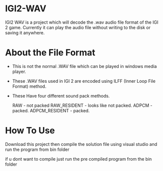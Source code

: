 # IGI2-WAV

IGI2 WAV is a project which will decode the .wav audio file format of the IGI 2 game. Currently it can play the audio file without writing to the disk or saving it anywhere.

# About the File Format

- This is not the normal .WAV file which can be played in windows media player.
- These .WAV files used in IGI 2 are encoded using ILFF (Inner Loop File Format) method.
- These Have four different sound pack methods.

  RAW - not packed
  RAW_RESIDENT - looks like not packed.
  ADPCM - packed.
  ADPCM_RESIDENT - packed.


# How To Use

Download this project then compile the solution file using visual studio and run the program from bin folder

if u dont want to compile just run the pre compiled program from the bin folder
